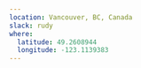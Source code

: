 ```yaml
---
location: Vancouver, BC, Canada
slack: rudy
where:
  latitude: 49.2608944
  longitude: -123.1139383
---
```

